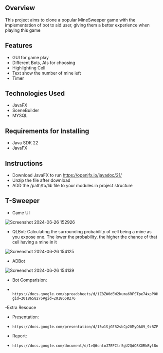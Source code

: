 
## Overview
This project aims to clone a popular MineSweeper game with the implementation of bot to aid user, giving them a better experience when playing this game

## Features
- GUI for game play
- Different Bots, AIs for choosing
- Highlighting Cell
- Text show the number of mine left
- Timer

## Technologies Used
- JavaFX
- SceneBuilder
- MYSQL

## Requirements for Installing
- Java SDK 22
- JavaFX

## Instructions
- Download JavaFX to run 
    https://openjfx.io/javadoc/21/
- Unzip the file after download
- ADD the /path/to/lib file to your modules in project structure
  
## T-Sweeper
- Game UI
  
![Screenshot 2024-06-26 152926](https://github.com/quan-le/T-Sweeper/assets/31929073/66da8a83-f5cf-4516-896c-eaf7dc600717)
  
- QLBot: Calculating the surrounding probability of cell being a mine as you expose one. The lower the probability, the higher the chance of that cell having a mine in it

![Screenshot 2024-06-26 154125](https://github.com/quan-le/T-Sweeper/assets/31929073/e76bb8ad-a7ed-461c-b53d-2b82a7260520)

- ADBot

![Screenshot 2024-06-26 154139](https://github.com/quan-le/T-Sweeper/assets/31929073/2707c208-fb38-4ac9-9bb1-65e76c978a75)

- Bot Comparision:
-        https://docs.google.com/spreadsheets/d/1Z8ZW0dSW2kuma6RFSTpe74xpPOHlmik0vsNyYiIP0jM/edit?gid=2018658276#gid=2018658276
  
-Extra Resouce
- Presentation:
-     https://docs.google.com/presentation/d/15w1SjGE82sbCp20MyQAU9_9z8ZPGybVFqOLhSL3i2C8/edit#slide=id.g2e74ae65dd9_1_37
- Report:
-     https://docs.google.com/document/d/1eQ6cntoJ7EPCtrSgU2QdQ8XGRkByl8ozl9THHWqnMHk/edit#heading=h.etlyyjzg1h5n


